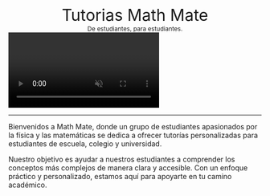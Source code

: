 # 

<div style="text-align: center; font-size: 32px;">
Tutorias Math Mate
</div>

<div style="text-align: center; font-size: 12px;">
De estudiantes, para estudiantes.
</div>

<div style="text-align: center; margin: 0; padding: 0; border: none;">
    <video autoplay muted playsinline style="display: block; margin: 0; padding: 0; border: none;">
        <source src="media/logo.mp4" type="video/mp4">
        <img src="media/logo.jpg" style="max-width: 100%; height: auto;" />
    </video>
</div>

---

Bienvenidos a Math Mate, donde un grupo de estudiantes apasionados por la física y las matemáticas se dedica a ofrecer tutorías personalizadas para estudiantes de escuela, colegio y universidad.

 
Nuestro objetivo es ayudar a nuestros estudiantes a comprender los conceptos más complejos de manera clara y accesible. Con un enfoque práctico y personalizado, estamos aquí para apoyarte en tu camino académico.
